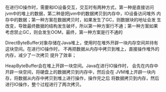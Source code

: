 在进行IO操作时，需要和IO设备交互，交互时有两种方式，第一种是直接访问
jvm中的堆上的数据，第二种是把jvm中的数据拷贝到内存中，IO设备访问堆外
内存中的数据；第一种方案在数据拷贝时，如果发生了GC，则数据块的地址会发
生改变，导致最终数据的结构发生破坏，所以第一种方案行不通；第一种方案如果
考虑禁止GC，则会发生OOM，最终，第一种方案是行不通的


DirectByteBuffer对象存储在Java堆上，使用时在堆外开辟一块内存空间并持有
这块空间。在进行IO操作时，
不再把数据从内存中拷贝到堆上，直接操作堆外的内存，减少了一次拷贝
提升了效率；


HeapByteBuffer会在堆上开辟一块空间。Java在进行IO操作时，
会先在内存中开辟一块空间，将硬盘上的数据拷贝到内存中，然后会在
JVM堆上开辟一块内存，将数据从内存中拷贝到堆上进行操作，操作完之后
将数据拷贝到内存，然后进行IO操作，整个过程进行了两次拷贝。